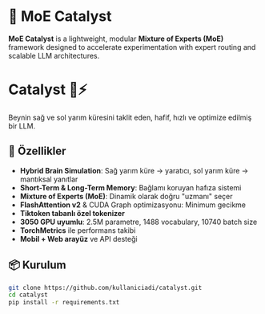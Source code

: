 # 🚀 MoE Catalyst

**MoE Catalyst** is a lightweight, modular **Mixture of Experts (MoE)** framework designed to accelerate experimentation with expert routing and scalable LLM architectures.

# Catalyst 🧠⚡
Beynin sağ ve sol yarım küresini taklit eden, hafif, hızlı ve optimize edilmiş bir LLM.

## 🚀 Özellikler
- **Hybrid Brain Simulation**: Sağ yarım küre → yaratıcı, sol yarım küre → mantıksal yanıtlar
- **Short-Term & Long-Term Memory**: Bağlamı koruyan hafıza sistemi
- **Mixture of Experts (MoE)**: Dinamik olarak doğru "uzmanı" seçer
- **FlashAttention v2** & CUDA Graph optimizasyonu: Minimum gecikme
- **Tiktoken tabanlı özel tokenizer**
- **3050 GPU uyumlu**: 2.5M parametre, 1488 vocabulary, 10740 batch size
- **TorchMetrics** ile performans takibi
- **Mobil + Web arayüz** ve API desteği

## 📦 Kurulum
```bash
git clone https://github.com/kullaniciadi/catalyst.git
cd catalyst
pip install -r requirements.txt
```

